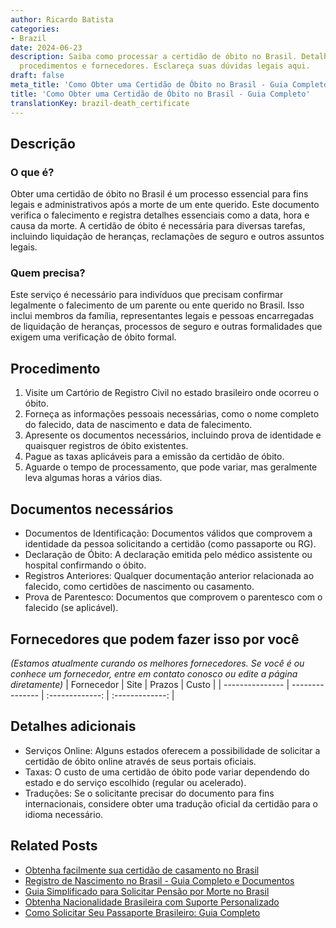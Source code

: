 ```yaml
---
author: Ricardo Batista
categories:
- Brazil
date: 2024-06-23
description: Saiba como processar a certidão de óbito no Brasil. Detalhes de documentos,
  procedimentos e fornecedores. Esclareça suas dúvidas legais aqui.
draft: false
meta_title: 'Como Obter uma Certidão de Óbito no Brasil - Guia Completo'
title: 'Como Obter uma Certidão de Óbito no Brasil - Guia Completo'
translationKey: brazil-death_certificate
---
```



## Descrição
### O que é?
Obter uma certidão de óbito no Brasil é um processo essencial para fins legais e administrativos após a morte de um ente querido. Este documento verifica o falecimento e registra detalhes essenciais como a data, hora e causa da morte. A certidão de óbito é necessária para diversas tarefas, incluindo liquidação de heranças, reclamações de seguro e outros assuntos legais.

### Quem precisa?
Este serviço é necessário para indivíduos que precisam confirmar legalmente o falecimento de um parente ou ente querido no Brasil. Isso inclui membros da família, representantes legais e pessoas encarregadas de liquidação de heranças, processos de seguro e outras formalidades que exigem uma verificação de óbito formal.

## Procedimento

1. Visite um Cartório de Registro Civil no estado brasileiro onde ocorreu o óbito.
2. Forneça as informações pessoais necessárias, como o nome completo do falecido, data de nascimento e data de falecimento.
3. Apresente os documentos necessários, incluindo prova de identidade e quaisquer registros de óbito existentes.
4. Pague as taxas aplicáveis para a emissão da certidão de óbito.
5. Aguarde o tempo de processamento, que pode variar, mas geralmente leva algumas horas a vários dias.

## Documentos necessários

- Documentos de Identificação: Documentos válidos que comprovem a identidade da pessoa solicitando a certidão (como passaporte ou RG).
- Declaração de Óbito: A declaração emitida pelo médico assistente ou hospital confirmando o óbito.
- Registros Anteriores: Qualquer documentação anterior relacionada ao falecido, como certidões de nascimento ou casamento.
- Prova de Parentesco: Documentos que comprovem o parentesco com o falecido (se aplicável).

## Fornecedores que podem fazer isso por você
_(Estamos atualmente curando os melhores fornecedores. Se você é ou conhece um fornecedor, entre em contato conosco ou edite a página diretamente)_
| Fornecedor      |     Site        |    Prazos        |      Custo      |
| --------------- | --------------- |  :-------------:  | :-------------: |

## Detalhes adicionais

- Serviços Online: Alguns estados oferecem a possibilidade de solicitar a certidão de óbito online através de seus portais oficiais.
- Taxas: O custo de uma certidão de óbito pode variar dependendo do estado e do serviço escolhido (regular ou acelerado).
- Traduções: Se o solicitante precisar do documento para fins internacionais, considere obter uma tradução oficial da certidão para o idioma necessário.
## Related Posts

- [Obtenha facilmente sua certidão de casamento no Brasil](https://tramitit.com/portuguese/guides/brazil/certidão_de_casamento/)
- [Registro de Nascimento no Brasil - Guia Completo e Documentos](https://tramitit.com/portuguese/guides/brazil/registro_de_nascimento/)
- [Guia Simplificado para Solicitar Pensão por Morte no Brasil](https://tramitit.com/portuguese/guides/brazil/solicitação_de_pensão_por_morte/)
- [Obtenha Nacionalidade Brasileira com Suporte Personalizado](https://tramitit.com/portuguese/guides/brazil/solicitação_de_nacionalidade/)
- [Como Solicitar Seu Passaporte Brasileiro: Guia Completo](https://tramitit.com/portuguese/guides/brazil/emissão_de_passaporte/)
